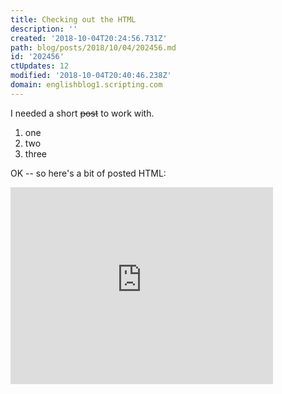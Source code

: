 ```yaml
---
title: Checking out the HTML
description: ''
created: '2018-10-04T20:24:56.731Z'
path: blog/posts/2018/10/04/202456.md
id: '202456'
ctUpdates: 12
modified: '2018-10-04T20:40:46.238Z'
domain: englishblog1.scripting.com
---
```

I needed a short <s>post</s> to work with.

1.  one
2.  two
3.  three

OK -- so here's a bit of posted HTML:

<iframe width="420" height="315" src="https://www.youtube.com/embed/nlaoR5m4L80" frameborder="0" allowfullscreen=""></iframe>